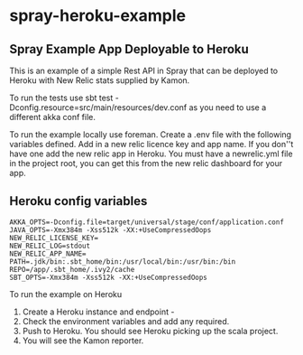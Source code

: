 spray-heroku-example
====================

Spray Example App Deployable to Heroku
--------------------------------------

This is an example of a simple Rest API in Spray that can be deployed to Heroku with New Relic stats supplied by Kamon.

To run the tests use  sbt test -Dconfig.resource=src/main/resources/dev.conf as you need to use a different akka conf file.

To run the example locally use foreman. Create a .env file with the following variables defined. Add in a new relic licence key and app name. If you don''t have one add the new relic app in Heroku. You must have a newrelic.yml file in the project root, you can get this from the new relic dashboard for your app.

Heroku config variables
-----------------------
```
AKKA_OPTS=-Dconfig.file=target/universal/stage/conf/application.conf
JAVA_OPTS=-Xmx384m -Xss512k -XX:+UseCompressedOops
NEW_RELIC_LICENSE_KEY=
NEW_RELIC_LOG=stdout
NEW_RELIC_APP_NAME=
PATH=.jdk/bin:.sbt_home/bin:/usr/local/bin:/usr/bin:/bin
REPO=/app/.sbt_home/.ivy2/cache
SBT_OPTS=-Xmx384m -Xss512k -XX:+UseCompressedOops
```

To run the example on Heroku

1. Create a Heroku instance and endpoint - 
2. Check the environment variables and add any required.
3. Push to Heroku. You should see Heroku picking up the scala project. 
4. You will see the Kamon reporter.


